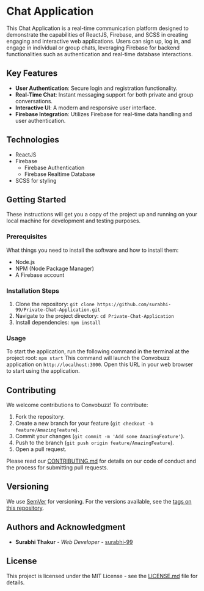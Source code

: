 # Chat Application

This Chat Application is a real-time communication platform designed to demonstrate the capabilities of ReactJS, Firebase, and SCSS in creating engaging and interactive web applications. Users can sign up, log in, and engage in individual or group chats, leveraging Firebase for backend functionalities such as authentication and real-time database interactions.

## Key Features

- **User Authentication**: Secure login and registration functionality.
- **Real-Time Chat**: Instant messaging support for both private and group conversations.
- **Interactive UI**: A modern and responsive user interface.
- **Firebase Integration**: Utilizes Firebase for real-time data handling and user authentication.

## Technologies

- ReactJS
- Firebase
  - Firebase Authentication
  - Firebase Realtime Database
- SCSS for styling

## Getting Started

These instructions will get you a copy of the project up and running on your local machine for development and testing purposes.

### Prerequisites

What things you need to install the software and how to install them:

- Node.js
- NPM (Node Package Manager)
- A Firebase account

### Installation Steps
1. Clone the repository: `git clone https://github.com/surabhi-99/Private-Chat-Application.git`
2. Navigate to the project directory: `cd Private-Chat-Application`
3. Install dependencies: `npm install`

### Usage

To start the application, run the following command in the terminal at the project root: `npm start`
This command will launch the Convobuzz application on `http://localhost:3000`. Open this URL in your web browser to start using the application.

## Contributing
We welcome contributions to Convobuzz! To contribute:
1. Fork the repository.
2. Create a new branch for your feature (`git checkout -b feature/AmazingFeature`).
3. Commit your changes (`git commit -m 'Add some AmazingFeature'`).
4. Push to the branch (`git push origin feature/AmazingFeature`).
5. Open a pull request.

Please read our [CONTRIBUTING.md](LINK_TO_CONTRIBUTING.md) for details on our code of conduct and the process for submitting pull requests.

## Versioning
We use [SemVer](http://semver.org/) for versioning. For the versions available, see the [tags on this repository](https://github.com/yourusername/convobuzz/tags).

## Authors and Acknowledgment
- **Surabhi Thakur** - *Web Developer* - [surabhi-99](https://github.com/surabhi-99)

## License
This project is licensed under the MIT License - see the [LICENSE.md](LICENSE.md) file for details.


